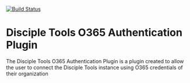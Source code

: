 [![Build Status](https://travis-ci.com/HighDeveloper/disciple-tools-o365-authentication-plugin.svg?branch=master)](https://travis-ci.com/HighDeveloper/disciple-tools-o365-authentication-plugin)

# Disciple Tools O365 Authentication Plugin
The Disciple Tools O365 Authentication Plugin is a plugin created to allow the user to connect the Disciple Tools instance using O365 credentials of their organization
